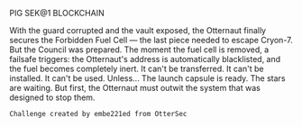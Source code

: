 PIG SEK@1
BLOCKCHAIN

With the guard corrupted and the vault exposed, the Otternaut finally secures the Forbidden Fuel Cell — the last piece needed to escape Cryon-7. But the Council was prepared. The moment the fuel cell is removed, a failsafe triggers: the Otternaut's address is automatically blacklisted, and the fuel becomes completely inert. It can't be transferred. It can't be installed. It can't be used. Unless... The launch capsule is ready. The stars are waiting. But first, the Otternaut must outwit the system that was designed to stop them.

    Challenge created by embe221ed from OtterSec
